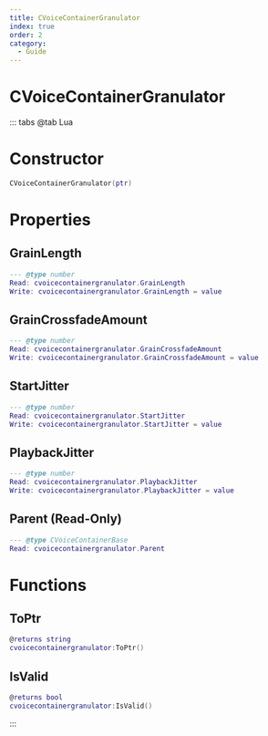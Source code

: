 ```yaml
---
title: CVoiceContainerGranulator
index: true
order: 2
category:
  - Guide
---
```


# CVoiceContainerGranulator

::: tabs
@tab Lua
# Constructor
```lua
CVoiceContainerGranulator(ptr)
```
# Properties
## GrainLength 
```lua
--- @type number
Read: cvoicecontainergranulator.GrainLength
Write: cvoicecontainergranulator.GrainLength = value
```
## GrainCrossfadeAmount 
```lua
--- @type number
Read: cvoicecontainergranulator.GrainCrossfadeAmount
Write: cvoicecontainergranulator.GrainCrossfadeAmount = value
```
## StartJitter 
```lua
--- @type number
Read: cvoicecontainergranulator.StartJitter
Write: cvoicecontainergranulator.StartJitter = value
```
## PlaybackJitter 
```lua
--- @type number
Read: cvoicecontainergranulator.PlaybackJitter
Write: cvoicecontainergranulator.PlaybackJitter = value
```
## Parent (Read-Only)
```lua
--- @type CVoiceContainerBase
Read: cvoicecontainergranulator.Parent
```
# Functions
## ToPtr
```lua
@returns string
cvoicecontainergranulator:ToPtr()
```
## IsValid
```lua
@returns bool
cvoicecontainergranulator:IsValid()
```

:::